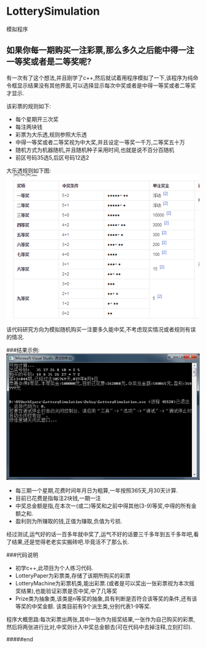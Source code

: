 # LotterySimulation
模拟程序

如果你每一期购买一注彩票,那么多久之后能中得一注一等奖或者是二等奖呢?
---
有一次有了这个想法,并且刚学了c++,然后就试着用程序模拟了一下,该程序为纯命令框显示结果没有其他界面,可以选择显示每次中奖或者是中得一等奖或者二等奖才显示.

该彩票的规则如下:

 * 每个星期开三次奖
 * 每注两块钱
 * 彩票为大乐透,规则参照大乐透
 * 中得一等奖或者二等奖视为中大奖,并且设定一等奖一千万,二等奖五十万
 * 随机方式为机器随机,并且随机种子采用时间,也就是说不百分百随机
 * 前区号码35选5,后区号码12选2

大乐透规则如下图:
![规则](dlt.png)
该代码研究方向为模拟随机购买一注要多久能中奖,不考虑现实情况或者规则有误的情况.


###结果示例:
![模拟结果1](result_1.png)

 * 每三期一个星期,花费时间年月日为粗算,一年按照365天,月30天计算.
 * 目前已花费是指每注2块钱,一期一注
 * 中奖总金额是指,在本次一(或二)等奖和之前中得其他(3-9)等奖,中得的所有金额之和.
 * 盈利则为所赚取的钱,正值为赚取,负值为亏损.
  
 经过测试,运气好的话一百多年就中奖了,运气不好的话要三千多年到五千多年吧,看了结果,还是觉得老老实实搬砖吧.毕竟活不了那么长.



###代码说明

 * 初学c++,此项目为个人练习代码.
 * LotteryPaper为彩票类,存储了该期所购买的彩票
 * LotteryMachine为彩票机类,能出彩票.(或者是可以奖出一张彩票视为本次摇奖结果),也能验证彩票是否中奖,中了几等奖
 * Prize类为抽象类,该类是n等奖的抽象,具有判断是否符合该等奖的条件,还有该等奖的中奖金额. 该类目前有9个派生类,分别代表1-9等奖.

程序大概思路:每次彩票出两张,其中一张作为摇奖结果,一张作为自己购买的彩票,然后将两张进行比对,中奖则计入中奖总金额去(可在代码中去掉注释,立刻打印).

#####end
